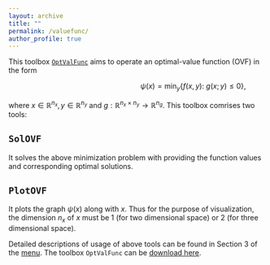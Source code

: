 ```yaml
---
layout: archive
title: ""   
permalink: /valuefunc/
author_profile: true
---
```


This toolbox [$\texttt{OptValFunc}$](\files\OptValFunc.zip) aims to operate an optimal-value function (OVF) in the form 

$$\hspace{6cm}~ \psi(x) = \min_{y} \{f(x, y):~g(x; y)\leq 0\},$$

where $x\in\mathbb{R}^{n_x},y\in\mathbb{R}^{n_y}$ and $g:\mathbb{R}^{n_x\times n_y}\rightarrow \mathbb{R}^{n_g}$. This toolbox comrises two tools:


$\texttt{SolOVF}$
---
It solves the above minimization problem with providing the function values and corresponding optimal solutions.
 
$\texttt{PlotOVF}$
---
It plots the graph $\psi(x)$ along with $x$. Thus for the purpose of visualization, the dimension $n_x$ of $x$ must be 1 (for two dimensional space) or 2 (for three dimensional space). 


Detailed descriptions of usage of above tools can be found in Section 3 of the [menu](\files\menu-of-BiOpt.pdf). The toolbox $\texttt{OptValFunc}$ can be [download here](\files\OptValFunc.zip).
